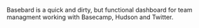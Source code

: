 Basebard is a quick and dirty, but functional dashboard for team managment working with Basecamp, Hudson and Twitter.
